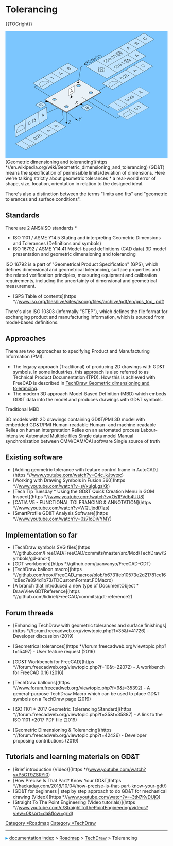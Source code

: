 # Tolerancing
{{TOCright}}

![GD&T 3D annotations](images/Tolerancing_Annotated_Design_Model.png ) [Geometric dimensioning and tolerancing](https   *//en.wikipedia.org/wiki/Geometric_dimensioning_and_tolerancing) (GD&T) means the specification of permissible limits/deviation of dimensions. Here we\'re talking strictly about geometric tolerances   * a real-world error of shape, size, location, orientation in relation to the designed ideal.

There\'s also a distinction between the terms \"limits and fits\" and \"geometric tolerances and surface conditions\". 


## Standards

There are 2 ANSI/ISO standards   *

-   ISO 1101 / ASME Y14.5 Stating and interpreting Geometric Dimensions and Tolerances (Definitions and symbols)
-   ISO 16792 / ASME Y14.41 Model-based definitions (CAD data) 3D model presentation and geometric dimensioning and tolerancing

ISO 16792 is a part of \"Geometrical Product Specification\" (GPS), which defines dimensional and geometrical tolerancing, surface properties and the related verification principles, measuring equipment and calibration requirements, including the uncertainty of dimensional and geometrical measurement.

-   [GPS Table of contents](https   *//www.iso.org/files/live/sites/isoorg/files/archive/pdf/en/gps_toc_.pdf)

There\'s also ISO 10303 (informally \"STEP\"), which defines the file format for exchanging product and manufacturing information, which is sourced from model-based definitions.

## Approaches

There are two approaches to specifying Product and Manufacturing Information (PMI).

-   The legacy approach (Traditional) of producing 2D drawings with GD&T symbols. In some industries, this approach is also referred to as Technical Product Documentation (TPD). How this is achieved with FreeCAD is described in [TechDraw Geometric dimensioning and tolerancing](TechDraw_Geometric_dimensioning_and_tolerancing.md).
-   The modern 3D approach Model-Based Definition (MBD) which embeds GD&T data into the model and produces drawings with GD&T symbols.

  Traditional                                           MBD
   
  3D models with 2D drawings containing GD&T/PMI        3D model with embedded GD&T/PMI
  Human-readable                                        Human- and machine-readable
  Relies on human interpretation                        Relies on an automated process
  Labour-intensive                                      Automated
  Multiple files                                        Single data model
  Manual synchronization between CMM/CAM/CAI software   Single source of truth

## Existing software 

-   [Adding geometric tolerance with feature control frame in AutoCAD](https   *//www.youtube.com/watch?v=C4c_kJtwtxc)
-   [Working with Drawing Symbols in Fusion 360](https   *//www.youtube.com/watch?v=sVxuIgLgsKk)
-   [Tech Tip Tuesday   * Using the GD&T Quick Creation Menu in GOM Inspect](https   *//www.youtube.com/watch?v=Os1PVdb4UU8)
-   [CATIA V5 - FUNCTIONAL TOLERANCING & ANNOTATION](https   *//www.youtube.com/watch?v=WQUjodi7Izs)
-   [SmartProfile GD&T Analysis Software](https   *//www.youtube.com/watch?v=0z7IoDiVYMY)

## Implementation so far 

-   [TechDraw symbols SVG files](https   *//github.com/FreeCAD/FreeCAD/commits/master/src/Mod/TechDraw/Symbols/gd-and-t)
-   [GDT workbench](https   *//github.com/juanvanyo/FreeCAD-GDT)
-   [TechDraw balloon macro](https   *//github.com/reox/FreeCAD_macros/blob/b6731feb10573e2d21781ce161c8ec7e894d1b73/TDCustomFormat.FCMacro)
-   [A branch that introduced a new type of DocumentObject   * DrawViewGDTReference](https   *//github.com/lidiriel/FreeCAD/commits/gdt-reference2)

## Forum threads 

-   [Enhancing TechDraw with geometric tolerances and surface finishings](https   *//forum.freecadweb.org/viewtopic.php?f=35&t=41726) - Developer discussion (2019)

-   [Geometrical tolerances](https   *//forum.freecadweb.org/viewtopic.php?t=15497) - User feature request (2016)
-   [GD&T Workbench for FreeCAD](https   *//forum.freecadweb.org/viewtopic.php?f=10&t=22072) - A workbench for FreeCAD 0.16 (2016)
-   [TechDraw balloons](https   *//www.forum.freecadweb.org/viewtopic.php?f=9&t=35392) - A general-purpose TechDraw Macro which can be used to place GD&T symbols on a TechDraw page (2019)
-   [ISO 1101   * 2017 Geometric Tolerancing Standard](https   *//forum.freecadweb.org/viewtopic.php?f=35&t=35887) - A link to the ISO 1101   *2017 PDF file (2019)
-   [Geometric Dimensioning & Tolerancing](https   *//forum.freecadweb.org/viewtopic.php?t=42426) - Developer proposing contributions (2019)

## Tutorials and learning materials on GD&T 

-   [Brief introduction (Video)](https   *//www.youtube.com/watch?v=P5GT9ZSRYl0)
-   [How Precise Is That Part? Know Your GD&T](https   *//hackaday.com/2018/10/04/how-precise-is-that-part-know-your-gdt/)
-   [GD&T for beginners \| step by step approach to do GD&T for mechanical drawing (Video)](https   *//www.youtube.com/watch?v=-3tN7KvDUjQ)
-   [Straight To The Point Engineering (Video tutorials)](https   *//www.youtube.com/c/StraightToThePointEngineering/videos?view=0&sort=da&flow=grid)

[Category   *Roadmap](Category_Roadmap.md) [Category   *TechDraw](Category_TechDraw.md)



---
![](images/Right_arrow.png) [documentation index](../README.md) > [Roadmap](Category_Roadmap.md) > [TechDraw](Category_TechDraw.md) > Tolerancing
